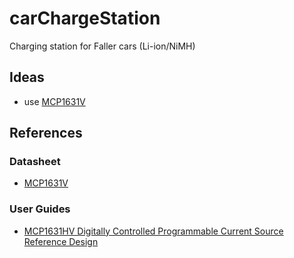 # carChargeStation
Charging station for Faller cars (Li-ion/NiMH)


## Ideas
* use [MCP1631V](https://www.microchip.com/wwwproducts/en/MCP1631V)

## References

### Datasheet
* [MCP1631V](http://ww1.microchip.com/downloads/en/DeviceDoc/22063b.pdf)

### User Guides
* [MCP1631HV Digitally Controlled Programmable Current Source Reference Design](http://ww1.microchip.com/downloads/en/DeviceDoc/51798a.pdf)
